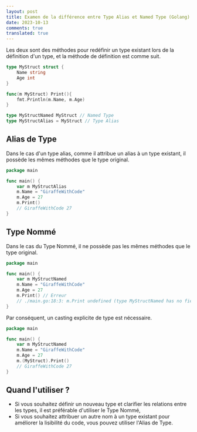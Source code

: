 ```yaml
---
layout: post
title: Examen de la différence entre Type Alias et Named Type (Golang)
date: 2023-10-13
comments: true
translated: true
---
```

Les deux sont des méthodes pour redéfinir un type existant lors de la définition d'un type, et la méthode de définition est comme suit.

```go
type MyStruct struct {
    Name string
    Age int
}

func(m MyStruct) Print(){
    fmt.Println(m.Name, m.Age)
}

type MyStructNamed MyStruct // Named Type
type MyStructAlias = MyStruct // Type Alias
```

## Alias de Type
Dans le cas d'un type alias, comme il attribue un alias à un type existant, il possède les mêmes méthodes que le type original.

```go
package main

func main() {
    var m MyStructAlias
    m.Name = "GiraffeWithCode"
    m.Age = 27
    m.Print()
    // GiraffeWithCode 27
}
```

## Type Nommé
Dans le cas du Type Nommé, il ne possède pas les mêmes méthodes que le type original.

```go
package main

func main() {
    var m MyStructNamed
    m.Name = "GiraffeWithCode"
    m.Age = 27
    m.Print() // Erreur
    // ./main.go:18:3: m.Print undefined (type MyStructNamed has no field or method Print)
}
```

Par conséquent, un casting explicite de type est nécessaire.

```go
package main

func main() {
    var m MyStructNamed
    m.Name = "GiraffeWithCode"
    m.Age = 27
    m.(MyStruct).Print()
    // GiraffeWithCode 27
}
```

## Quand l'utiliser ?
- Si vous souhaitez définir un nouveau type et clarifier les relations entre les types, il est préférable d'utiliser le Type Nommé,
- Si vous souhaitez attribuer un autre nom à un type existant pour améliorer la lisibilité du code, vous pouvez utiliser l'Alias de Type.